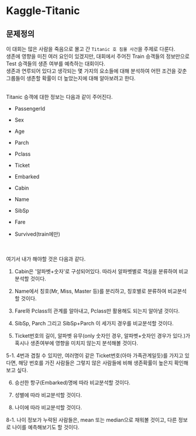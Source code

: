 # Kaggle-Titanic
## 문제정의
이 대회는 많은 사람을 죽음으로 몰고 간 `Titanic 호 침몰 사건`을 주제로 다룬다.</br>
생존에 영향을 미친 여러 요인이 있겠지만, 대회에서 주어진 Train 승객들의 정보만으로 Test 승객들의 생존 여부를 예측하는 대회이다.</br>
생존과 연루되어 있다고 생각되는 몇 가지의 요소들에 대해 분석하여 어떤 조건을 갖춘 그룹들이 생존할 확률이 더 높았는지에 대해 알아보려고 한다.


</br>
Titanic 승객에 대한 정보는 다음과 같이 주어진다.

- PassengerId

- Sex

- Age

- Parch

- Pclass

- Ticket

- Embarked

- Cabin

- Name

- SibSp

- Fare

- Survived(train에만)

</br></br>
여기서 내가 해야할 것은 다음과 같다.


1. Cabin은 '알파벳+숫자'로 구성되어있다. 따라서 알파벳별로 객실을 분류하여 비교분석할 것이다.

2. Name에서 칭호(Mr, Miss, Master 등)를 분리하고, 칭호별로 분류하여 비교분석할 것이다.

3. Fare와 Pclass의 관계를 알아내고, Pclass만 활용해도 되는지 알아낼 것이다.

4. SibSp, Parch 그리고 SibSp+Parch 이 세가지 경우를 비교분석할 것이다.

5. Ticket번호의 길이, 알파벳 유무(only 숫자인 경우, 알파벳+숫자인 경우가 있다.)가 혹시나 생존여부에 영향을 미치지 않는지 분석해볼 것이다.

5-1. 4번과 겹칠 수 있지만, 여러명이 같은 Ticket번호(아마 가족관계일듯)를 가지고 있다면, 해당 번호를 가진 사람들은 그렇지 않은 사람들에 비해 생존확률이 높은지 확인해보고 싶다.

6. 승선한 항구(Embarked)명에 따라 비교분석할 것이다.

7. 성별에 따라 비교분석할 것이다.

8. 나이에 따라 비교분석할 것이다. 

8-1. 나이 정보가 누락된 사람들은, mean 또는 median으로 채워볼 것이고, 다른 정보로 나이를 예측해보기도 할 것이다.
